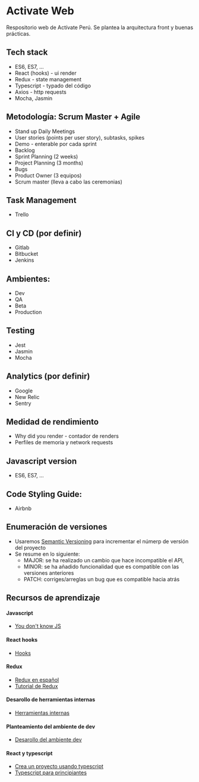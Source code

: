 # Activate Web

Respositorio web de Actívate Perú. Se plantea la arquitectura front y buenas prácticas.

## Tech stack

- ES6, ES7, ...
- React (hooks) - ui render
- Redux - state management
- Typescript - typado del código
- Axios - http requests
- Mocha, Jasmin

## Metodología: Scrum Master + Agile

- Stand up Daily Meetings
- User stories (points per user story), subtasks, spikes
- Demo - enterable por cada sprint
- Backlog
- Sprint Planning (2 weeks)
- Project Planning (3 months)
- Bugs
- Product Owner (3 equipos)
- Scrum master (lleva a cabo las ceremonias)

## Task Management

- Trello

## CI y CD (por definir)

- Gitlab
- Bitbucket
- Jenkins

## Ambientes:

- Dev
- QA
- Beta
- Production

## Testing

- Jest
- Jasmin
- Mocha

## Analytics (por definir)

- Google
- New Relic
- Sentry

## Medidad de rendimiento

- Why did you render - contador de renders
- Perfiles de memoria y network requests

## Javascript version

- ES6, ES7, …

## Code Styling Guide:

- Airbnb

## Enumeración de versiones

- Usaremos [Semantic Versioning](https://semver.org/) para incrementar el númerp de versión del proyecto
- Se resume en lo siguiente:
  - MAJOR: se ha realizado un cambio que hace incompatible el API,
  - MINOR: se ha añadido funcionalidad que es compatible con las versiones anteriores
  - PATCH: corriges/arreglas un bug que es compatible hacia atrás

## Recursos de aprendizaje

#### Javascript

- [You don't know JS](https://github.com/getify/You-Dont-Know-JS)

#### React hooks

- [Hooks](https://www.adictosaltrabajo.com/2020/02/06/react-hooks-tutorial/)

#### Redux

- [Redux en español](https://es.redux.js.org/)
- [Tutorial de Redux](https://code.tutsplus.com/es/tutorials/getting-started-with-redux-learn-by-example--cms-30350)

#### Desarollo de herramientas internas

- [Herramientas internas](https://link.medium.com/iaJ6MVKO45)

#### Planteamiento del ambiente de dev

- [Desarollo del ambiente dev](https://link.medium.com/iZVCRGNO45)

#### React y typescript

- [Crea un proyecto usando typescript](https://www.youtube.com/watch?v=bmZKIMjJTjs)
- [Typescript para principiantes](https://code.tutsplus.com/es/tutorials/typescript-for-beginners-getting-started--cms-29329)
